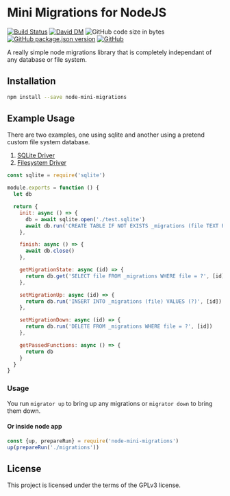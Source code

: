 # Mini Migrations for NodeJS
[![Build Status](https://travis-ci.org/markwylde/node-mini-migrations.svg?branch=master)](https://travis-ci.org/markwylde/node-mini-migrations)
[![David DM](https://david-dm.org/markwylde/node-mini-migrations.svg)](https://david-dm.org/markwylde/node-mini-migrations)
![GitHub code size in bytes](https://img.shields.io/github/languages/code-size/markwylde/node-mini-migrations)
[![GitHub package.json version](https://img.shields.io/github/package-json/v/markwylde/node-mini-migrations)](https://github.com/markwylde/node-mini-migrations/releases)
[![GitHub](https://img.shields.io/github/license/markwylde/node-mini-migrations)](https://github.com/markwylde/node-mini-migrations/blob/master/LICENSE)

A really simple node migrations library that is completely independant of any database or file system.

## Installation
```bash
npm install --save node-mini-migrations
```

## Example Usage
There are two examples, one using sqlite and another using a pretend custom file system database.

1. [SQLite Driver](example/driver.js)
2. [Filesystem Driver](exampleFilesystem/driver.js)


```javascript
const sqlite = require('sqlite')

module.exports = function () {
  let db

  return {
    init: async () => {
      db = await sqlite.open('./test.sqlite')
      await db.run('CREATE TABLE IF NOT EXISTS _migrations (file TEXT PRIMARY KEY);')
    },

    finish: async () => {
      await db.close()
    },

    getMigrationState: async (id) => {
      return db.get('SELECT file FROM _migrations WHERE file = ?', [id])
    },

    setMigrationUp: async (id) => {
      return db.run('INSERT INTO _migrations (file) VALUES (?)', [id])
    },

    setMigrationDown: async (id) => {
      return db.run('DELETE FROM _migrations WHERE file = ?', [id])
    },

    getPassedFunctions: async () => {
      return db
    }
  }
}

```

### Usage
You run `migrator up` to bring up any migrations or `migrator down` to bring them down.

#### Or inside node app
```javascript
const {up, prepareRun} = require('node-mini-migrations')
up(prepareRun('./migrations'))
```

## License
This project is licensed under the terms of the GPLv3 license.
